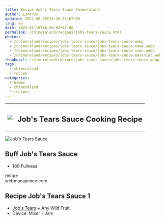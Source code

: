 ```yaml
---
title: Recipe Job's Tears Sauce Chimeraland
author: L3n4r0x
updated: 2022-09-29T10:26:37+07:00
lang: en
date: 2022-01-10T18:56:03+07:00
permalink: /chimeraland/recipes/jobs-tears-sauce.html
photos:
  - /chimeraland/recipes/jobs-tears-sauce/jobs-tears-sauce.webp
  - /chimeraland/recipes/jobs-tears-sauce/jobs-tears-sauce-name.webp
  - /chimeraland/recipes/jobs-tears-sauce/jobs-tears-sauce-icon.webp
  - /chimeraland/recipes/jobs-tears-sauce/jobs-tears-sauce-material.webp
thumbnail: /chimeraland/recipes/jobs-tears-sauce/jobs-tears-sauce.webp
tags:
  - chimeraland
  - recipe
categories:
  - Games
  - chimeraland
  - recipes
---
```


<section id="bootstrap-wrapper">
  <link
    rel="stylesheet"
    href="https://rawcdn.githack.com/dimaslanjaka/Web-Manajemen/0c3b5aa1813bd4abcd2c11bf3e37928b15c28664/css/bootstrap-5-3-0-alpha3-wrapper.css"
  />
  <div class="row mb-2">
    <div class="col-md-12 mb-2">
      <table class="table" id="post-info">
        <tbody>
          <tr>
            <td>
              <img
                class="d-inline-block me-2"
                src="/chimeraland/recipes/jobs-tears-sauce/jobs-tears-sauce-icon.webp"
                width="auto"
                height="auto"
              />
            </td>
            <td><h1 class="fs-5">Job&#x27;s Tears Sauce Cooking Recipe</h1></td>
          </tr>
        </tbody>
      </table>
    </div>
  </div>
  <div class="card mb-2 bg-dark text-light">
    <div class="row g-0">
      <div class="col-sm-4 position-relative mb-2">
        <img
          src="/chimeraland/recipes/jobs-tears-sauce/jobs-tears-sauce-material.webp"
          class="card-img fit-cover w-100 h-100"
          alt="Job&#x27;s Tears Sauce"
          data-fancybox="true"
        />
      </div>
      <div class="col-sm-8 mb-2">
        <div class="card-body">
          <h2 class="card-title fs-5">Buff Job&#x27;s Tears Sauce</h2>
          <div class="card-text">
            <ul>
              <li>180 Fullness</li>
            </ul>
          </div>
          <span class="badge rounded-pill bg-dark text-white">recipe</span>
        </div>
        <div class="card-footer text-end text-muted">webmanajemen.com</div>
      </div>
    </div>
  </div>
  <div class="row mb-2">
    <div class="col-12 col-lg-6 recipe-item mb-2">
      <div class="card">
        <div class="card-body">
          <h2 class="card-title fs-5">Recipe Job&#x27;s Tears Sauce 1</h2>
          <div class="card-text">
            <ul>
              <li>
                <a
                  class="text-decoration-none"
                  href="/chimeraland/materials/job&#x27;s-tears.html"
                  >Job&#x27;s Tears</a
                ><span> + </span>Any Wild Fruit
              </li>
              <li>Device: Mixer - Jam</li>
            </ul>
          </div>
        </div>
      </div>
    </div>
  </div>
</section>